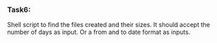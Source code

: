 ### Task6:

Shell script to find the files created and their sizes. It should accept the number of days as input. Or a from and to date format as inputs.
